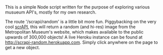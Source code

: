 This is a simple Node script written for the purpose of exploring various musueum API's, mostly for my own research.

The route '/scrapi/random' is a little bit more fun. Piggybacking on the very cool [scrAPI](https://github.com/jedahan/collections-api/blob/master/Readme.md), this will return a random (and hi-res) image from the Metropolitan Museum's website, which makes available to the public upwards of 300,000 objects! A live Heroku instance can be found at http://scrapi-random.herokuapp.com. Simply click anywhere on the page to get a new object.